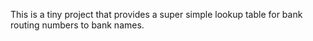 This is a tiny project that provides a super simple lookup table for bank routing numbers to bank names.
